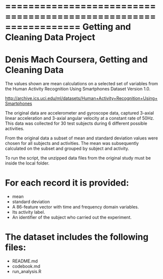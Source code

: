 =================================================================
Getting and Cleaning Data Project
=================================================================

Denis Mach
Coursera, Getting and Cleaning Data
=================================================================

The values shown are mean calculations on a selected set of variables from the Human Activity Recognition Using Smartphones Dataset Version 1.0.

http://archive.ics.uci.edu/ml/datasets/Human+Activity+Recognition+Using+Smartphones

The original data are accelerometer and gyroscope data, captured 3-axial linear acceleration and 3-axial angular velocity at a constant rate of 50Hz. This data was collected for 30 test subjects during 6 different possible activities.

From the original data a subset of mean and standard deviation values were chosen for all subjects and activities. The mean was subsequently calculated on the subset and grouped by subject and activity.

To run the script, the unzipped data files from the original study must be inside the local folder.

For each record it is provided:
======================================

- mean 
- standard deviation
- A 86-feature vector with time and frequency domain variables. 
- Its activity label. 
- An identifier of the subject who carried out the experiment.


The dataset includes the following files:
=========================================
- README.md
- codebook.md
- run_analysis.R